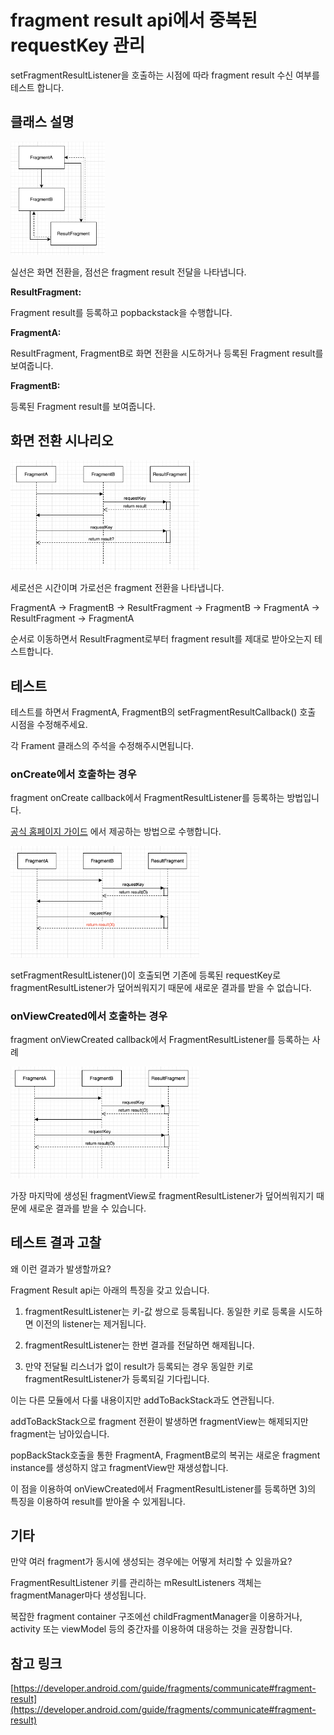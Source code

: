 # fragment result api에서 중복된 requestKey 관리

setFragmentResultListener을 호출하는 시점에 따라 fragment result 수신 여부를 테스트 합니다.

## 클래스 설명

<img src="images/classGraph.png" width="30%"/>

실선은 화면 전환을, 점선은 fragment result 전달을 나타냅니다.

**ResultFragment:**

Fragment result를 등록하고 popbackstack을 수행합니다.

**FragmentA:**

ResultFragment, FragmentB로 화면 전환을 시도하거나 등록된 Fragment result를 보여줍니다.

**FragmentB:**

등록된 Fragment result를 보여줍니다.

## 화면 전환 시나리오

<img src="images/graph2.png" width="60%"/>

세로선은 시간이며 가로선은 fragment 전환을 나타냅니다.

FragmentA -> FragmentB -> ResultFragment -> FragmentB -> FragmentA -> ResultFragment -> FragmentA

순서로 이동하면서 ResultFragment로부터 fragment result를 제대로 받아오는지 테스트합니다.

## 테스트

테스트를 하면서 FragmentA, FragmentB의 setFragmentResultCallback() 호출 시점을 수정해주세요.

각 Frament 클래스의 주석을 수정해주시면됩니다.

### onCreate에서 호출하는 경우

fragment onCreate callback에서 FragmentResultListener를 등록하는 방법입니다.

[공식 홈페이지 가이드](https://developer.android.com/guide/fragments/communicate#pass-between-fragments)
에서 제공하는 방법으로 수행합니다.

<img src="images/graph3.png" width="60%"/>

setFragmentResultListener()이 호출되면 기존에 등록된 requestKey로 fragmentResultListener가 덮어씌워지기 때문에 새로운 결과를 받을
수 없습니다.

### onViewCreated에서 호출하는 경우

fragment onViewCreated callback에서 FragmentResultListener를 등록하는 사례

<img src="images/graph5.png" width="60%"/>

가장 마지막에 생성된 fragmentView로 fragmentResultListener가 덮어씌워지기 때문에 새로운 결과를 받을 수 있습니다.

## 테스트 결과 고찰

왜 이런 결과가 발생할까요?

Fragment Result api는 아래의 특징을 갖고 있습니다.

1) fragmentResultListener는 키-값 쌍으로 등록됩니다. 동일한 키로 등록을 시도하면 이전의 listener는 제거됩니다.

2) fragmentResultListener는 한번 결과를 전달하면 해제됩니다.

3) 만약 전달될 리스너가 없이 result가 등록되는 경우 동일한 키로 fragmentResultListener가 등록되길 기다립니다.

이는 다른 모듈에서 다룰 내용이지만 addToBackStack과도 연관됩니다.

addToBackStack으로 fragment 전환이 발생하면 fragmentView는 해제되지만 fragment는 남아있습니다.

popBackStack호출을 통한 FragmentA, FragmentB로의 복귀는 새로운 fragment instance를 생성하지 않고 fragmentView만 재생성합니다.

이 점을 이용하여 onViewCreated에서 FragmentResultListener를 등록하면 3)의 특징을 이용하여 result를 받아올 수 있게됩니다.

## 기타

만약 여러 fragment가 동시에 생성되는 경우에는 어떻게 처리할 수 있을까요?

FragmentResultListener 키를 관리하는 mResultListeners 객체는 fragmentManager마다 생성됩니다.

복잡한 fragment container 구조에선 childFragmentManager을 이용하거나, activity 또는 viewModel 등의 중간자를 이용하여 대응하는 것을
권장합니다.

## 참고 링크

[https://developer.android.com/guide/fragments/communicate#fragment-result](https://developer.android.com/guide/fragments/communicate#fragment-result)